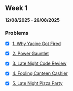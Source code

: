 ## Week 1

**12/08/2025 - 26/08/2025**

### Problems
- [X] [1. Why Yacine Got Fired](./1.%20Why%20Yacine%20Got%20Fired/README.md)
- [X] [2. Power Gauntlet](./2.%20Power%20Gauntlet/README.md)
- [X] [3. Late Night Code Review](./3.%20Late%20Night%20Code%20Review/README.md)
- [X] [4. Fooling Canteen Cashier](./4.%20Fooling%20Canteen%20Cashier/README.md)
- [X] [5. Late Night Pizza Party](./5.%20Late%20Night%20Pizza%20Party/README.md)




